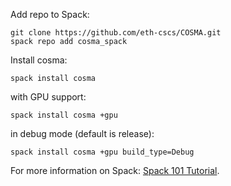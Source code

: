 Add repo to Spack:

```
git clone https://github.com/eth-cscs/COSMA.git
spack repo add cosma_spack
```

Install cosma:

```
spack install cosma
```

with GPU support:

```
spack install cosma +gpu
```

in debug mode (default is release):

```
spack install cosma +gpu build_type=Debug
```

For more information on Spack: [Spack 101 Tutorial](https://spack.readthedocs.io/en/latest/tutorial.html).

